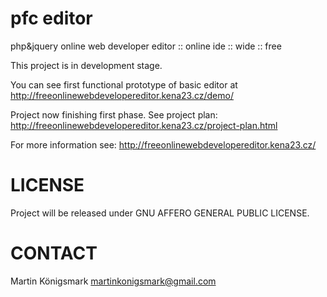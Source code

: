 # pfc editor
php&amp;jquery online web developer editor :: online ide :: wide :: free

This project is in development stage.

You can see first functional prototype of basic editor at
http://freeonlinewebdevelopereditor.kena23.cz/demo/

Project now finishing first phase. See project plan:
http://freeonlinewebdevelopereditor.kena23.cz/project-plan.html

For more information see:
http://freeonlinewebdevelopereditor.kena23.cz/

# LICENSE
Project will be released under GNU AFFERO GENERAL PUBLIC LICENSE.

# CONTACT
Martin Königsmark
martinkonigsmark@gmail.com

